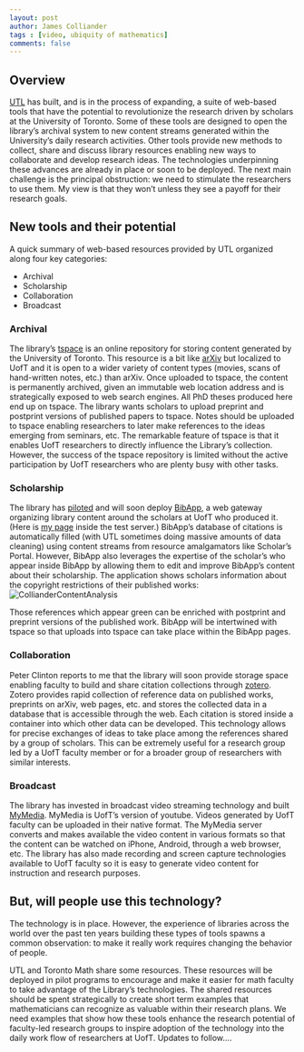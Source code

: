 ```yaml
---
layout: post
author: James Colliander
tags : [video, ubiquity of mathematics]
comments: false
---
```



<!-- -->



<h2 id="overview">Overview</h2>
<a href="http://www.library.utoronto.ca/home/">UTL</a> has built, and is in the process of expanding, a suite of web-based tools that have the potential to revolutionize the research driven by scholars at the University of Toronto. Some of these tools are designed to open the library’s archival system to new content streams generated within the University’s daily research activities. Other tools provide new methods to collect, share and discuss library resources enabling new ways to collaborate and develop research ideas. The technologies underpinning these advances are already in place or soon to be deployed. The next main challenge is the principal obstruction: we need to stimulate the researchers to use them. My view is that they won’t unless they see a payoff for their research goals.
<h2 id="newtoolsandtheirpotential">New tools and their potential</h2>
A quick summary of web-based resources provided by UTL organized along four key categories:
<ul>
	<li>Archival</li>
	<li>Scholarship</li>
	<li>Collaboration</li>
	<li>Broadcast</li>
</ul>


<h3 id="archival">Archival</h3>
The library’s <a href="https://tspace.library.utoronto.ca/">tspace</a> is an online repository for storing content generated by the University of Toronto. This resource is a bit like <a href="http://arxiv.org/">arXiv</a> but localized to UofT and it is open to a wider variety of content types (movies, scans of hand-written notes, etc.) than arXiv. Once uploaded to tspace, the content is permanently archived, given an immutable web location address and  is strategically exposed to web search engines. All PhD theses produced here end up on tspace. The library wants scholars to upload preprint and postprint versions of published papers to tspace. Notes should be uploaded to tspace enabling researchers to later make references to the ideas emerging from seminars, etc. The remarkable feature of tspace is that it enables UofT researchers to directly influence the Library’s collection. However, the success of the tspace repository is limited without the active participation by UofT researchers who are plenty busy with other tasks.
<h3 id="scholarship">Scholarship</h3>
The library has <a href="http://bibapptest.library.utoronto.ca/">piloted</a> and will soon deploy <a href="http://bibapp.org/">BibApp</a>, a web gateway organizing library content around the scholars at UofT who produced it. (Here is <a href="http://bibapptest.library.utoronto.ca/people/2">my page</a> inside the test server.) BibApp’s database of citations is automatically filled (with UTL sometimes doing massive amounts of data cleaning) using content streams from resource amalgamators like Scholar’s Portal. However, BibApp also leverages the expertise of the scholar’s who appear inside BibApp by allowing them to edit and improve BibApp’s content about their scholarship. The application shows scholars information about the copyright restrictions of their published works:
<img src="http://www.math.toronto.edu/colliand/library/Colliander_Archive_Analysis.png" alt="CollianderContentAnalysis" />

Those references which appear green can be enriched with postprint and preprint versions of the published work. BibApp will be intertwined with tspace so that uploads into tspace can take place within the BibApp pages.
<h3 id="collaboration">Collaboration</h3>
Peter Clinton reports to me that the library will soon provide storage space enabling faculty to build and share citation collections through <a href="http://www.zotero.org/">zotero</a>. Zotero provides rapid collection of reference data on published works, preprints on arXiv, web pages, etc. and stores the collected data in a database that is accessible through the web. Each citation is stored inside a container into which other data can be developed. This technology allows for precise exchanges of ideas to take place among the references shared by a group of scholars. This can be extremely useful for a research group led by a UofT faculty member or for a broader group of researchers with similar interests.
<h3 id="broadcast">Broadcast</h3>
The library has invested in broadcast video streaming technology and built <a href="http://mymedia.library.utoronto.ca">MyMedia</a>. MyMedia is UofT’s version of youtube. Videos generated by UofT faculty can be uploaded in their native format. The MyMedia server converts and makes available the video content in various formats so that the content can be watched on iPhone, Android, through a web browser, etc. The library has also made recording and screen capture technologies available to UofT faculty so it is easy to generate video content for instruction and research purposes.
<h2 id="butwillpeopleusethistechnology">But, will people use this technology?</h2>
The technology is in place. However, the experience of libraries across the world over the past ten years building these types of tools spawns a common observation: to make it really work requires changing the behavior of people.

UTL and Toronto Math share some resources. These resources will be deployed in pilot programs to encourage and make it easier for math faculty to take advantage of the Library’s technologies. The shared resources should be spent strategically to create short term examples that mathematicians can recognize as valuable within their research plans. We need examples that show how these tools enhance the research potential of faculty-led research groups to inspire adoption of the technology into the daily work flow of researchers at UofT. Updates to follow....

&nbsp;